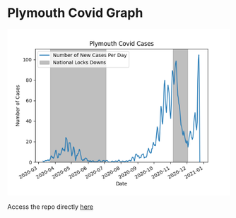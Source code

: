# Plymouth Covid Graph

![Weather Graph](images/plymouth_covid_graph.png "Plymouth Covid Graph")


Access the repo directly [here](https://github.com/djmoffat/covid_graph_plymouth)
